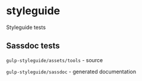 # styleguide
Styleguide tests 

## Sassdoc tests 

`gulp-styleguide/assets/tools` - source

`gulp-styleguide/sassdoc` - generated documentation 
